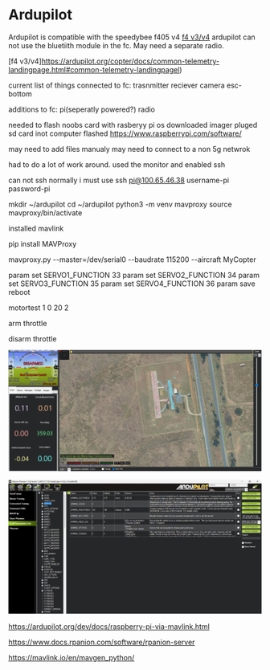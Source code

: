 # Ardupilot 

Ardupilot is compatible with the speedybee f405 v4
[f4 v3/v4](https://ardupilot.org/copter/docs/common-speedybeef4-v3.html)
ardupilot can not use the bluetiith module in the fc. May need a separate radio.

[f4 v3/v4]https://ardupilot.org/copter/docs/common-telemetry-landingpage.html#common-telemetry-landingpagel)

current list of things connected to fc:
trasnmitter
reciever
camera 
esc-bottom

additions to fc:
pi(seperatly powered?)
radio

needed to flash noobs card with rasberyy pi os
downloaded imager
pluged sd card inot computer
flashed
https://www.raspberrypi.com/software/

may need to add files manualy
may need to connect to a non 5g netwrok

had to do a lot of work around.
used the monitor and enabled ssh

can not ssh normally i must use ssh pi@100.65.46.38
username-pi
password-pi

mkdir ~/ardupilot
cd ~/ardupilot
python3 -m venv mavproxy
source mavproxy/bin/activate

installed mavlink 

pip install MAVProxy

mavproxy.py --master=/dev/serial0 --baudrate 115200 --aircraft MyCopter

param set SERVO1_FUNCTION 33
param set SERVO2_FUNCTION 34
param set SERVO3_FUNCTION 35
param set SERVO4_FUNCTION 36
param save
reboot

motortest 1 0 20 2

arm throttle 

disarm throttle

![alt text](image-1.png)

![alt text](image.png)

https://ardupilot.org/dev/docs/raspberry-pi-via-mavlink.html

https://www.docs.rpanion.com/software/rpanion-server

https://mavlink.io/en/mavgen_python/